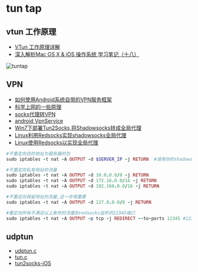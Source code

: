 # tun tap

## vtun 工作原理

* [VTun 工作原理详解](http://blog.csdn.net/tycoon1988/article/details/38366023)
* [深入解析Mac OS X & iOS 操作系统 学习笔记（十八）](http://www.jianshu.com/p/54ec6833028f)

![tuntap](http://upload-images.jianshu.io/upload_images/2125871-f4c452a13482e89c.png)

## VPN

* [如何使用Android系统自带的VPN服务框架](http://blog.csdn.net/roland_sun/article/details/46337171)
* [科学上网的一些原理](https://hengyunabc.github.io/something-about-science-surf-the-internet/)
* [socks代理转VPN](http://fqrouter.tumblr.com/post/51474945203/socks%E4%BB%A3%E7%90%86%E8%BD%ACvpn)
* [android VpnService](https://developer.android.com/reference/android/net/VpnService.html)
* [Win7下部署Tun2Socks,将Shadowsocks转成全局代理](http://www.lxway.net/854980611.html)
* [Linux利用Redsocks实现shadowsocks全局代理](http://blog.leanote.com/post/yangchuansheng33@gmail.com/Untitled-5526a67238f411636b000b49-47)
* [Linux使用Redsocks以实现全局代理](https://fawkex.me/linux-redsocks/)

```ruby
#不重定向目的地址为服务器的包
sudo iptables -t nat -A OUTPUT -d $SERVER_IP -j RETURN  #请用你的shadowsocks服务器的地址替换$SERVER_IP

#不重定向私有地址的流量
sudo iptables -t nat -A OUTPUT -d 10.0.0.0/8 -j RETURN
sudo iptables -t nat -A OUTPUT -d 172.16.0.0/16 -j RETURN
sudo iptables -t nat -A OUTPUT -d 192.168.0.0/16 -j RETURN

#不重定向保留地址的流量,这一步很重要
sudo iptables -t nat -A OUTPUT -d 127.0.0.0/8 -j RETURN

#重定向所有不满足以上条件的流量到redsocks监听的12345端口
sudo iptables -t nat -A OUTPUT -p tcp -j REDIRECT --to-ports 12345 #12345是你的redsocks运行的端口,请根据你的情况替换它
```

## udptun

* [udptun.c](http://linuxgazette.net/149/misc/melinte/udptun.c)
* [tun.c](http://stefans.datenbruch.de/lafonera/sources/extracted/dl/chillispot-1.0/src/tun.c)
* [tun2socks-iOS](https://github.com/shadowsocks/tun2socks-iOS)
